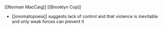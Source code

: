 [[Norman MacCaig]] [[Brooklyn Cop]]
- [[onomatopoeia]] suggests lack of control and that violence is inevitable and only weak forces can prevent it